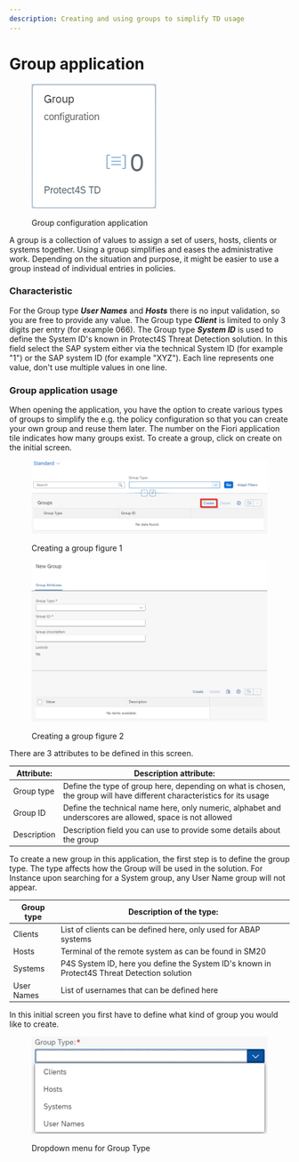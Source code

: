 ```yaml
---
description: Creating and using groups to simplify TD usage
---
```


# Group application



<figure><img src="../.gitbook/assets/image (2) (1) (2).png" alt=""><figcaption><p>Group configuration application</p></figcaption></figure>

A group is a collection of values to assign a set of users, hosts, clients or systems together. Using a group simplifies and eases the administrative work. Depending on the situation and purpose, it might be easier to use a group instead of individual entries in policies.

### Characteristic

For the Group type _**User Names**_ and _**Hosts**_ there is no input validation, so you are free to provide any value. The Group type _**Client**_ is limited to only 3 digits per entry (for example 066). The Group type _**System ID**_ is used to define the System ID's known in Protect4S Threat Detection solution. In this field select the SAP system either via the technical System ID (for example "1") or the SAP system ID (for example "XYZ"). Each line represents one value, don't use multiple values in one line.

### Group application usage

When opening the application, you have the option to create various types of groups to simplify the e.g. the policy configuration so that you can create your own group and reuse them later. The number on the Fiori application tile indicates how many groups exist. To create a group, click on create on the initial screen.

<figure><img src="../.gitbook/assets/image (1) (1) (2).png" alt=""><figcaption><p>Creating a group figure 1</p></figcaption></figure>

<figure><img src="../.gitbook/assets/image (38).png" alt=""><figcaption><p>Creating a group figure 2</p></figcaption></figure>

There are 3 attributes to be defined in this screen.



| Attribute:  | Description attribute:                                                                                                  |
| ----------- | ----------------------------------------------------------------------------------------------------------------------- |
| Group type  | Define the type of group here, depending on what is chosen, the group will have different characteristics for its usage |
| Group ID    | Define the technical name here, only numeric, alphabet and underscores are allowed, space is not allowed                |
| Description | Description field you can use to provide some details about the group                                                   |

To create a new group in this application, the first step is to define the group type. The type affects how the Group will be used in the solution. For Instance upon searching for a System group, any User Name group will not appear.



| Group type | Description of the type:                                                                    |
| ---------- | ------------------------------------------------------------------------------------------- |
| Clients    | List of clients can be defined here, only used for ABAP systems                             |
| Hosts      | Terminal of the remote system as can be found in SM20                                       |
| Systems    | P4S System ID, here you define the System ID's known in Protect4S Threat Detection solution |
| User Names | List of usernames that can be defined here                                                  |

In this initial screen you first have to define what kind of group you would like to create.



<figure><img src="../.gitbook/assets/image (28).png" alt=""><figcaption><p>Dropdown menu for Group Type</p></figcaption></figure>

